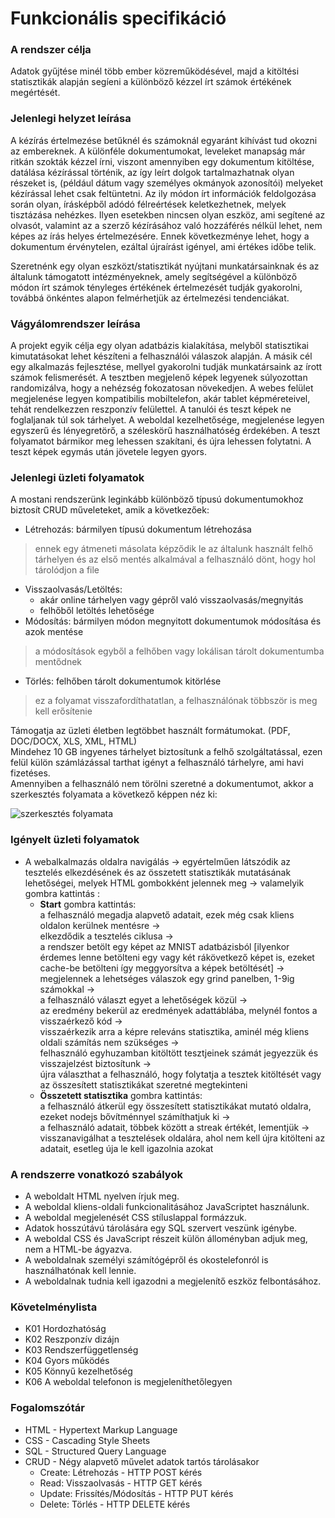 # Funkcionális specifikáció

### A rendszer célja

Adatok gyűjtése minél több ember közreműködésével, majd a kitöltési statisztikák alapján segíeni a különböző kézzel írt számok értékének megértését.

### Jelenlegi helyzet leírása

A kézírás értelmezése betűknél és számoknál egyaránt kihívást tud okozni az embereknek.
A különféle dokumentumokat, leveleket manapság már ritkán szokták kézzel írni, viszont amennyiben
egy dokumentum kitöltése, datálása kézírással történik, az így leírt dolgok tartalmazhatnak olyan részeket is,
(például dátum vagy személyes okmányok azonosítói) melyeket kézírással lehet csak feltüntetni. 
Az ily módon írt információk feldolgozása során olyan, írásképből adódó félreértések keletkezhetnek, melyek tisztázása nehézkes. 
Ilyen esetekben nincsen olyan eszköz, ami segítené az olvasót, valamint az a szerző kézírásához való hozzáférés nélkül lehet, 
nem képes az írás helyes értelmezésére. Ennek következménye lehet, hogy a dokumentum érvénytelen, 
ezáltal újraírást igényel, ami értékes időbe telik.

Szeretnénk egy olyan eszközt/statisztikát nyújtani munkatársainknak és az általunk támogatott intézményeknek, 
amely segítségével a különböző módon írt számok tényleges értékének értelmezését tudják gyakorolni, 
továbbá önkéntes alapon felmérhetjük az értelmezési tendenciákat.

### Vágyálomrendszer leírása

A projekt egyik célja egy olyan adatbázis kialakítása, melyből statisztikai kimutatásokat lehet készíteni a felhasználói válaszok alapján. 
A másik cél egy alkalmazás fejlesztése, mellyel gyakorolni tudják munkatársaink az írott számok felismerését.
A tesztben megjelenő képek legyenek súlyozottan randomizálva, hogy a nehézség fokozatosan növekedjen. 
A webes felület megjelenése legyen kompatibilis mobiltelefon, akár tablet képméreteivel, tehát rendelkezzen reszponzív felülettel. 
A tanulói és teszt képek ne foglaljanak túl sok tárhelyet. A weboldal kezelhetősége, megjelenése legyen egyszerű és lényegretörő, 
a széleskörű használhatóség érdekében. A teszt folyamatot bármikor meg lehessen szakítani, és újra lehessen folytatni. 
A teszt képek egymás után jövetele legyen gyors.

### Jelenlegi üzleti folyamatok

A mostani rendszerünk leginkább különböző típusú dokumentumokhoz biztosít CRUD műveleteket, amik a következőek:
- Létrehozás: bármilyen típusú dokumentum létrehozása 
> ennek egy átmeneti másolata képződik le az általunk használt felhő tárhelyen és az első mentés alkalmával a felhasználó dönt, hogy hol tárolódjon a file
- Visszaolvasás/Letöltés: 
    - akár online tárhelyen vagy gépről való visszaolvasás/megnyitás 
    - felhőből letöltés lehetősége
- Módosítás: bármilyen módon megnyitott dokumentumok módosítása és azok mentése 
> a módosítások egyből a felhőben vagy lokálisan tárolt dokumentumba mentődnek
- Törlés: felhőben tárolt dokumentumok kitörlése
> ez a folyamat visszafordíthatatlan, a felhasználónak többször is meg kell erősítenie  

Támogatja az üzleti életben legtöbbet használt formátumokat. (PDF, DOC/DOCX, XLS, XML, HTML)  
Mindehez 10 GB ingyenes tárhelyet biztosítunk a felhő szolgáltatással, ezen felül külön számlázással tarthat igényt a felhasználó tárhelyre, ami havi fizetéses.  
Amennyiben a felhasználó nem törölni szeretné a dokumentumot, akkor a szerkesztés folyamata a következő képpen néz ki:

![szerkesztés folyamata](images4documents/jelenlegi_szerkeszt%C3%A9s_folyamata.png)

### Igényelt üzleti folyamatok
- A webalkalmazás oldalra navigálás -> egyértelműen látszódik az tesztelés elkezdésének és az összetett statisztikák mutatásának lehetőségei, melyek HTML gombokként jelennek meg -> valamelyik gombra kattintás :
    - **Start** gombra kattintás:  
     a felhasználó megadja alapvető adatait, ezek még csak kliens oldalon kerülnek mentésre ->  
     elkezdődik a tesztelés ciklusa ->  
     a rendszer betölt egy képet az MNIST adatbázisból [ilyenkor érdemes lenne betölteni egy vagy két rákövetkező képet is, ezeket cache-be betölteni így meggyorsítva a képek betöltését] ->  
     megjelennek a lehetséges válaszok egy grind panelben, 1-9ig számokkal ->  
     a felhasználó választ egyet a lehetőségek közül ->  
     az eredmény bekerül az eredmények adattáblába, melynél fontos a visszaérkező kód ->  
     visszaérkezik arra a képre releváns statisztika, aminél még kliens oldali számítás nem szükséges ->  
     felhasználó egyhuzamban kitöltött tesztjeinek számát jegyezzük és visszajelzést biztosítunk ->  
     újra választhat a felhasználó, hogy folytatja a tesztek kitöltését vagy az összesített statisztikákat szeretné megtekinteni
    - **Összetett statisztika** gombra kattintás:  
     a felhasználó átkerül egy összesített statisztikákat mutató oldalra, ezeket nodejs bővítménnyel számíthatjuk ki ->  
     a felhasználó adatait, többek között a streak értékét, lementjük ->  
     visszanavigálhat a tesztelések oldalára, ahol nem kell újra kitölteni az adatait, esetleg úja le kell igazolnia azokat

### A rendszerre vonatkozó szabályok

- A weboldalt HTML nyelven írjuk meg.
- A weboldal kliens-oldali funkcionalitásához JavaScriptet használunk.
- A weboldal megjelenését CSS stíluslappal formázzuk.
- Adatok hosszútávú tárolására egy SQL szervert veszünk igénybe.
- A weboldal CSS és JavaScript részeit külön álloményban adjuk meg, nem  a HTML-be ágyazva.
- A weboldalnak személyi számítógépről és okostelefonról is használhatónak kell lennie.
- A weboldalnak tudnia kell igazodni a megjelenítő eszköz felbontásához.

### Követelménylista

- K01 Hordozhatóság
- K02 Reszponzív dizájn
- K03 Rendszerfüggetlenség
- K04 Gyors működés
- K05 Könnyű kezelhetőség
- K06 A weboldal telefonon is megjeleníthetőlegyen

### Fogalomszótár

- HTML - Hypertext Markup Language
- CSS - Cascading Style Sheets
- SQL - Structured Query Language
- CRUD - Négy alapvető művelet adatok tartós tárolásakor
    - Create: Létrehozás - HTTP POST kérés
    - Read: Visszaolvasás - HTTP GET kérés
    - Update: Frissítés/Módosítás - HTTP PUT kérés
    - Delete: Törlés - HTTP DELETE kérés